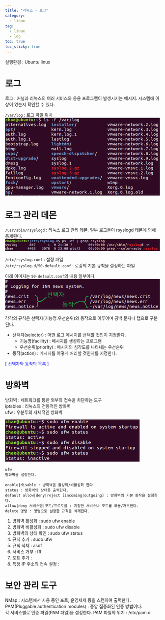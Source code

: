 ```yaml
---
title: "리눅스 - 로그"
category:
  - linux
tag:
  - linux
  - log
toc: true
toc_sticky: true
---
```


실행환경 : Ubuntu linux

# 로그

로그 : 커널과 리눅스의 여러 서비스와 응용 프로그램이 발생시키는 메시지. 시스템에 이상이 있는지 확인할 수 있다.

`/var/log` : 로그 파일 위치
<br>
![1](/assets/images/2020-12-17-linux-log/1.PNG)

# 로그 관리 데몬

`/usr/sbin/rsyslogd` : 리눅스 로그 관리 데몬. 일부 로그들이 rsyslogd 데몬에 의해 통제된다.
<br>
![2](/assets/images/2020-12-17-linux-log/2.PNG)

`/etc/rsyslog.conf` : 설정 파일
<br>
`/etc/rsyslog.d/50-default.conf` : 로깅의 기본 규칙을 설정하는 파일

아래 이미지는 `50-default.conf`의 내용 일부이다.
<br>
![3](/assets/images/2020-12-17-linux-log/3.PNG)

각각의 규칙은 선택자(기능명.우선순위)와 동작으로 이루어며 공백 문자나 탭으로 구분된다.

- 선택자(selector) : 어떤 로그 메시지를 선택할 것인지 지정한다.
  - 기능명(facility) : 메시지를 생성하는 프로그램
  - 우선순위(priority) : 메시지의 심각도를 나타내는 우선순위
- 동작(action) : 메시지를 어떻게 처리할 것인지를 지정한다.

<a style="color:blue;" onclick="document.getElementById('hiddenContent').style.display=(document.getElementById('hiddenContent').style.display=='block') ? 'none' : 'block';">[ 선택자와 동작의 목록 ]</a>

<div id="hiddenContent" markdown="1" style="display: none;">

|기능명|관련 프로그램|
|-|-|
|*|모든 기능|
|auth|인증 관련 명령|
|authpriv|보다 민감한 보안 메시지|
|cron|cron 데몬|
|daemon|일반적 시스템 데몬|
|kern|시스템 커널|
|lpr|인쇄 시스템|
|mail|sendmail과 기타 메일 관련 프로그램|
|news|유즈넷 뉴스 시스템|
|security|auth와 동일. 사용하지 않음|
|syslog|rsyslog 데몬 내부 메시지|
|user|사용자 프로세스|
|uucp|uucp 통신. 현재는 사용하지 않음|
|local0~7|8가지 로컬 메시지|
|mark|일정 주기로 타임 스탬프 메시지 생성(syslog 내부용)|

<br>

|심각도|의미|
|-|-|
|emerg|매우 긴급한 비상 사태|
|alert|긴급한 상태|
|crit|중대한 사태|
|err|오류 상태|
|warning|경고 메시지|
|notice|단순 메시지|
|info|정보성 메시지|
|debug|디버깅용 메시지|

<br>
기능명과 우선순위는 다양한 결합이 가능하다.

|선택자(기능명.우선순위)|
|-|-|
|mail.crit|메일에서 crit 이상의 모든 로그 메시지(crit, alert, emerg)를 선택한다.|
|mail.=crit|crit 메시지만 선택한다.|
|mail.!info.!debug|info와 debug 이외의 모든 메시지를 선택한다.|
|auth,authpriv.\*|auth와 authpriv에 관련된 모든 메시지를 선택한다.|
|\*.\*;auth,authpriv.\*|auth와 authpriv를 제외한 모든 메시지를 선택한다.|

<br>

|선택자와 동작|의미|
|-|-|
|\*.\* @IP|메시지를 @IP의 rsyslog 데몬으로 보낸다.|
|\*.\* @URL:port|메시지를 @URL:port로 TCP를 통해 보낸다.|
|\*.\* 파일명|메시지를 지정한 파일에 저장한다.<br>파일명 앞에 하이픈("-")이 붙이면 로그가 즉시 파일에 기록되지 않는다.<br>(충돌 발생 시, 하이픈을 사용하면 정보 손실이 발생할 수도 있다.)|
|\*.\* user1,user2|메시지를 user1,user2 사용자의 화면으로 출력한다.|
|\*.\* \*|메시지를 현재 로그인한 모든 사용자에게 보낸다.|
|cron.\* ~|~는 cron이 발생시킨 모든 메시지를 무시한다.|
|kern.\* ^exe;form|커널이 발생시킨 메시지를 form이 형식을 조정하여 exe프로그램에 전달하고 exe프로그램을 실행한다.|

</div>

# 방화벽

방화벽 : 네트워크를 통한 외부의 접속을 차단하는 도구
<br>
iptables : 리눅스의 전통적인 방화벽
<br>
ufw : 우분투의 자체적인 방화벽


![4](/assets/images/2020-12-17-linux-log/4.PNG)

```
ufw
방화벽을 설정한다.

enable|disable : 방화벽을 활성화/비활성화 한다.
status : 방화벽의 상태를 출력한다.
default allow|deny|reject [incoming|outgoing] : 방화벽의 기본 동작을 설정한다.
allow|deny 서비스명|포트/프로토콜 : 지정한 서비스나 포트를 허용/거부한다.
delete 명령 : 명령으로 설정한 규칙을 삭제한다.
```

1. 방화벽 활성화 : sudo ufw enable
1. 방화벽 비활성화 : sudo ufw disable
1. 방화벽의 상태 확인 : sudo ufw status
1. 규칙 추가 : sudo ufw
1. 규칙 삭제 : asdf
1. 서비스 거부 : fff
1. 포트 추가 : 
1. 특정 IP 주소의 접속 설정 : 







# 보안 관리 도구

NMap : 시스템에서 사용 중인 포트, 운영체제 등을 스캔하여 출력한다.
<br>
PAM(Pluggable authentication modules) : 중앙 집중화된 인증 방법이다.
<br>
각 서비스별로 인증 파일(PAM 파일)을 설정한다.
PAM 파일의 위치 : /etc/pam.d






